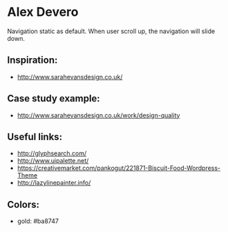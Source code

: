 # Alex Devero
Navigation static as default. When user scroll up, the navigation will slide down.

## Inspiration:
- http://www.sarahevansdesign.co.uk/

## Case study example:
- http://www.sarahevansdesign.co.uk/work/design-quality

## Useful links:
- http://glyphsearch.com/
- http://www.uipalette.net/
- https://creativemarket.com/pankogut/221871-Biscuit-Food-Wordpress-Theme
- http://lazylinepainter.info/

## Colors:
- gold: #ba8747